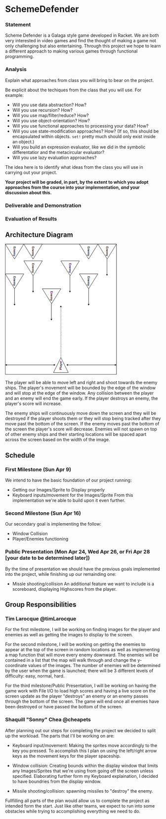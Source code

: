 # SchemeDefender

### Statement
Scheme Defender is a Galaga style game developed in Racket. We are both very
interested in video games and find the thought of making a game not only
challenging but also entertaining. Through this project we hope to learn a
different approach to making various games through functional programming.

### Analysis
Explain what approaches from class you will bring to bear on the project.

Be explicit about the techiques from the class that you will use. For example:

- Will you use data abstraction? How?
- Will you use recursion? How?
- Will you use map/filter/reduce? How?
- Will you use object-orientation? How?
- Will you use functional approaches to processing your data? How?
- Will you use state-modification approaches? How? (If so, this should be encapsulated within objects. `set!` pretty much should only exist inside an object.)
- Will you build an expression evaluator, like we did in the symbolic differentatior and the metacircular evaluator?
- Will you use lazy evaluation approaches?

The idea here is to identify what ideas from the class you will use in carrying out your project.

**Your project will be graded, in part, by the extent to which you adopt approaches from the course into your implementation, _and_ your discussion about this.**

### Deliverable and Demonstration

### Evaluation of Results

## Architecture Diagram
![prototype](/prototype.png?raw=true "prototype")

The player will be able to move left and right and shoot towards the enemy ships.
The player's movement will be bounded by the edge of the window and will stop at
the edge of the window. Any collision between the player and an enemy will end
the game early. If the player destroys an enemy, the player's score will increase.

The enemy ships will continuously move down the screen and they will be destroyed if
the player shoots them or they will stop being tracked after they move past the
bottom of the screen. If the enemy moves past the bottom of the screen the player's
score will decrease. Enemies will not spawn on top of other enemy ships and their
starting locations will be spaced apart across the screen based on the width of
the image.

## Schedule

### First Milestone (Sun Apr 9)
We intend to have the basic foundation of our project running:
- Getting our Images/Sprite to Display properly
- Keyboard inputs/movement for the Images/Sprite
From this implementation we're able to build upon it even further.

### Second Milestone (Sun Apr 16)
Our secondary goal is implementing the follow:
- Window Collision
- Player/Enemies functioning

### Public Presentation (Mon Apr 24, Wed Apr 26, or Fri Apr 28 [your date to be determined later])
By the time of presentation we should have the previous goals implemented into the project, while finishing up our remainding one:
- Missle shooting/collision
An additional feature we want to include is a scoreboard, displaying Highscores from the player.

## Group Responsibilities

### Tim Larocque @timLarocque
For the first milestone, I will be working on finding images for the player and
enemies as well as getting the images to display to the screen.

For the second milestone, I will be working on getting the enemies to appear at
the top of the screen in random locations as well as implementing a map function
that will move every enemy downward. The enemies will be contained in a list that
the map will walk through and change the y-coordinate values of the images. The
number of enemies will be determined by the user when the game is launched; there
will be 3 different levels of difficulty: easy, normal, hard.

For the third milestone/Public Presentation, I will be working on having the game
work with File I/O to load high scores and having a live score on the screen
update as the player "destroys" an enemy or an enemy passes through the bottom
of the screen. The game will end once all enemies have been destroyed or have
passed the bottom of the screen.

### Shaquill "Sonny" Chea @cheapets
After planning out our steps for completing the project we decided to split up the workload. The parts that I'll be working on are:

- Keyboard input/movement: Making the sprites move accordingly to the key you pressed. To accomplish this I plan on using the left/right arrow keys as the movement keys for the player spaceship.

- Window collision: Creating bounds within the display window that limits any Images/Sprites that we're using from going off the screen unless specified. Elaborating further form my Keyboard explaination, I decided to have boundries from the display window.

- Missile shooting/collision: spawning missiles to "destroy" the enemy.

Fullfilling all parts of the plan would allow us to complete the project as intended form the start. Just like other teams, we expect to run into some obstacles while trying to accomplishing everything we need to do.
